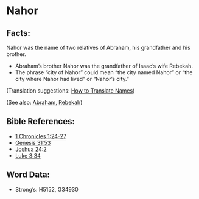 # Nahor

## Facts:

Nahor was the name of two relatives of Abraham, his grandfather and his brother.

* Abraham’s brother Nahor was the grandfather of Isaac’s wife Rebekah.
* The phrase “city of Nahor” could mean “the city named Nahor” or “the city where Nahor had lived” or “Nahor’s city.”

(Translation suggestions: [How to Translate Names](rc://en/ta/man/translate/translate-names))

(See also: [Abraham](../names/abraham.md), [Rebekah](../names/rebekah.md))

## Bible References:

* [1 Chronicles 1:24-27](rc://en/tn/help/1ch/01/24)
* [Genesis 31:53](rc://en/tn/help/gen/31/53)
* [Joshua 24:2](rc://en/tn/help/jos/24/02)
* [Luke 3:34](rc://en/tn/help/luk/03/34)

## Word Data:

* Strong’s: H5152, G34930
